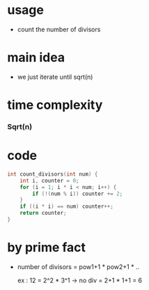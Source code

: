 # usage 

- count the number of divisors

# main idea

- we just iterate until sqrt(n)

# time complexity
  ### Sqrt(n)

# code

```cpp
int count_divisors(int num) {
    int i, counter = 0;
    for (i = 1; i * i < num; i++) {
        if (!(num % i)) counter += 2;
    }
    if ((i * i) == num) counter++;
    return counter;
}
```


# by prime fact
- number of divisors = pow1+1 * pow2+1 * ..

  ex : 12 = 2^2 * 3^1 -> no div = 2+1 * 1+1 = 6

